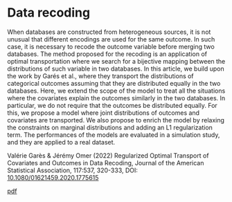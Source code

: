 # Data recoding

When databases are constructed from heterogeneous sources,
it is not unusual that different encodings are used for the same
outcome. In such case, it is necessary to recode the outcome variable
before merging two databases. The method proposed for the recoding
is an application of optimal transportation where we search for a
bijective mapping between the distributions of such variable in two
databases. In this article, we build upon the work by Garés et al.,
where they transport the distributions of categorical outcomes
assuming that they are distributed equally in the two databases.
Here, we extend the scope of the model to treat all the situations
where the covariates explain the outcomes similarly in the two
databases. In particular, we do not require that the outcomes be
distributed equally. For this, we propose a model where joint
distributions of outcomes and covariates are transported. We also
propose to enrich the model by relaxing the constraints on marginal
distributions and adding an L1 regularization term. The performances
of the models are evaluated in a simulation study, and they are
applied to a real dataset. 

Valérie Garès & Jérémy Omer (2022) Regularized Optimal Transport of Covariates and Outcomes in Data Recoding, Journal of the American Statistical Association, 117:537, 320-333, DOI: [10.1080/01621459.2020.1775615](https://doi.org/10.1080/01621459.2020.1775615)

[pdf](https://hal.archives-ouvertes.fr/hal-02123109/file/OTRecoding.pdf)

